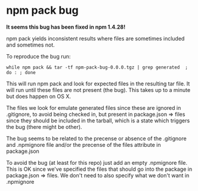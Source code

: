 npm pack bug
============

**It seems this bug has been fixed in npm 1.4.28!**

npm pack yields inconsistent results where files are sometimes included and sometimes not.

To reproduce the bug run:

    while npm pack && tar -tf npm-pack-bug-0.0.0.tgz | grep generated  ; do : ; done

This will run npm pack and look for expected files in the resulting tar file. It will run
until these files are not present (the bug). This takes up to a minute but does happen
on OS X.

The files we look for emulate generated files since these are ignored in .gitignore,
to avoid being checked in, but present in package.json => files since they should be
included in the tarball, which is a state which triggers the bug (there might be other).

The bug seems to be related to the precense or absence of the .gitignore and .npmignore file 
and/or the precense of the files attribute in package.json

To avoid the bug (at least for this repo) just add an empty .npmignore file. This is OK since
we've specified the files that should go into the package in package.json => files. We don't
need to also specify what we don't want in .npmignore
